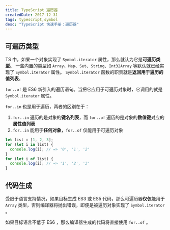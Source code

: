 ```yaml
---
title: TypeScript 遍历器
createdDate: 2017-12-31
tags: typescript,symbol
desc: "TypeScript 快速手册：遍历器"
---
```


## 可遍历类型

TS 中，如果一个对象实现了 `Symbol.iterator` 属性，那么就认为它是**可遍历类型**。
一些内置的类型如 `Array`、`Map`、`Set`、`String`、`Int32Array` 等默认就已经实现了 `Symbol.iterator` 属性。
`Symbol.iterator` 函数的职责就是**返回用于遍历的值列表**。

`for..of` 是 ES6 新引入的遍历语句。当把它应用于可遍历对象时，它调用的就是 `Symbol.iterator` 属性。

`for..in` 也是用于遍历，两者的区别在于：

1. `for..in` 遍历的是对象的**键名列表**，而 `for..of` 遍历的是对象的**数值键**对应的**属性值列表**
2. `for..in` 能用于**任何对象**，`for..of` 仅能用于可遍历对象

```ts
let list = [1, 2, 3];
for (let i in list) {
  console.log(i); // => '0', '1', '2'
}
for (let i of list) {
  console.log(i); // => '1', '2', '3'
}
```

## 代码生成

受限于语言支持情况，如果目标生成 ES3 或 ES5 代码，那么可遍历器**仅仅**能用于 `Array` 类型，否则编译器将抛出错误，即便是被遍历对象实现了 `Symbol.iterator` 。

如果目标语言不低于 ES6 ，那么编译器生成的代码将直接使用 `for..of` 。
